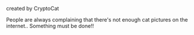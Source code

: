 created by CryptoCat

People are always complaining that there's not enough cat pictures on the internet.. Something must be done!!
